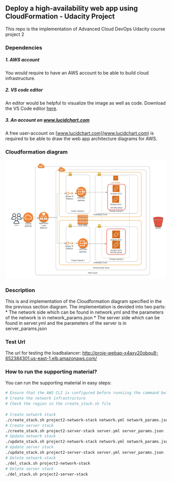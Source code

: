 ## Deploy a high-availability web app using CloudFormation - Udacity Project
This repo is the implementation of Advanced Cloud DevOps Udacity course project 2 
  
### Dependencies
##### 1. AWS account
You would require to have an AWS account to be able to build cloud infrastructure.

##### 2. VS code editor
An editor would be helpful to visualize the image as well as code. Download the VS Code editor [here](https://code.visualstudio.com/download).

##### 3. An account on www.lucidchart.com
A free user-account on [www.lucidchart.com](www.lucidchart.com) is required to be able to draw the web app architecture diagrams for AWS.

### Cloudformation diagram
<img title="Cloudformation Diagram" alt="Alt text" src="./diagram.jpeg">

### Description
This is and implementation of the Cloudformation diagram specified in the the previous section diagram.
The implementation is devided into two parts: 
    * The network side which can be found in network.yml and the parameters of the network is in network_params.json
    * The server side which can be found in server.yml and the parameters of the server is in server_params.json

### Test Url
The url for testing the loadbalancer: http://proje-webap-x4axy20obqu8-652384301.us-east-1.elb.amazonaws.com/
### How to run the supporting material?
You can run the supporting material in easy steps:
```bash
# Ensure that the AWS CLI is configured before runniing the command below
# Create the network infrastructure
# Check the region in the create_stack.sh file

# Create network stack
./create_stack.sh project2-network-stack network.yml network_params.json
# Create server stack
./create_stack.sh project2-server-stack server.yml server_params.json
# Update network stack
./update_stack.sh project2-network-stack network.yml network_params.json
# Update server stack
./update_stack.sh project2-server-stack server.yml server_params.json
# Delete network stack
./del_stack.sh project2-network-stack
# Delete server stack
./del_stack.sh project2-server-stack
```
